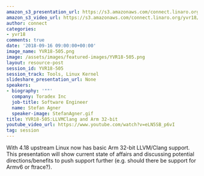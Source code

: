 ```yaml
---
amazon_s3_presentation_url: https://s3.amazonaws.com/connect.linaro.org/yvr18/presentations/yvr18-505.pdf
amazon_s3_video_url: https://s3.amazonaws.com/connect.linaro.org/yvr18/videos/yvr18-505.mp4
author: connect
categories:
- yvr18
comments: true
date: '2018-09-16 09:00:00+00:00'
image_name: YVR18-505.png
image: /assets/images/featured-images/YVR18-505.png
layout: resource-post
session_id: YVR18-505
session_track: Tools, Linux Kernel
slideshare_presentation_url: None
speakers:
- biography: '""'
  company: Toradex Inc
  job-title: Software Engineer
  name: Stefan Agner
  speaker-image: StefanAgner.gif
title: YVR18-505:LLVMClang and Arm 32-bit
youtube_video_url: https://www.youtube.com/watch?v=eLN5SB_p6vI
tag: session
---
```


With 4.18 upstream Linux now has basic Arm 32-bit LLVM/Clang support. This presentation will show current state of affairs and discussing potential directions/benefits to push support further (e.g. should there be support for Armv6 or ftrace?).
